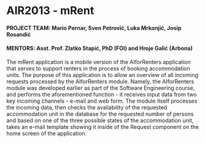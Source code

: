 # AIR2013 - mRent

#### PROJECT TEAM: Mario Pernar, Sven Petrović, Luka Mrkonjić, Josip Rosandić
#### MENTORS: Asst. Prof. Zlatko Stapić, PhD (FOI) and Hroje Galić (Arbona)

The mRent application is a mobile version of the AIforRenters application that serves to support renters in the process of booking accommodation units. The purpose of this application is to allow an overview of all incoming requests processed by the AIforRenters module. Namely, the AIforRenters module was developed earlier as part of the Software Engineering course, and performs the aforementioned function - it receives input data from two key incoming channels - e-mail and web form. The module itself processes the incoming data, then checks the availability of the requested accommodation unit in the database for the requested number of persons and based on one of the three possible states of the accommodation unit, takes an e-mail template showing it inside of the Request component on the home screen of the application.
